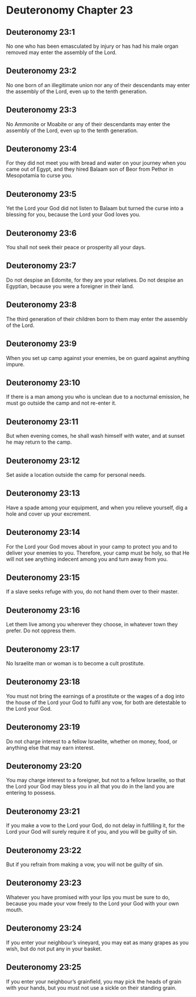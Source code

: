 # Deuteronomy Chapter 23

## Deuteronomy 23:1
No one who has been emasculated by injury or has had his male organ removed may enter the assembly of the Lord.

## Deuteronomy 23:2
No one born of an illegitimate union nor any of their descendants may enter the assembly of the Lord, even up to the tenth generation.

## Deuteronomy 23:3
No Ammonite or Moabite or any of their descendants may enter the assembly of the Lord, even up to the tenth generation.

## Deuteronomy 23:4
For they did not meet you with bread and water on your journey when you came out of Egypt, and they hired Balaam son of Beor from Pethor in Mesopotamia to curse you.

## Deuteronomy 23:5
Yet the Lord your God did not listen to Balaam but turned the curse into a blessing for you, because the Lord your God loves you.

## Deuteronomy 23:6
You shall not seek their peace or prosperity all your days.

## Deuteronomy 23:7
Do not despise an Edomite, for they are your relatives. Do not despise an Egyptian, because you were a foreigner in their land.

## Deuteronomy 23:8
The third generation of their children born to them may enter the assembly of the Lord.

## Deuteronomy 23:9
When you set up camp against your enemies, be on guard against anything impure.

## Deuteronomy 23:10
If there is a man among you who is unclean due to a nocturnal emission, he must go outside the camp and not re-enter it.

## Deuteronomy 23:11
But when evening comes, he shall wash himself with water, and at sunset he may return to the camp.

## Deuteronomy 23:12
Set aside a location outside the camp for personal needs.

## Deuteronomy 23:13
Have a spade among your equipment, and when you relieve yourself, dig a hole and cover up your excrement.

## Deuteronomy 23:14
For the Lord your God moves about in your camp to protect you and to deliver your enemies to you. Therefore, your camp must be holy, so that He will not see anything indecent among you and turn away from you.

## Deuteronomy 23:15
If a slave seeks refuge with you, do not hand them over to their master.

## Deuteronomy 23:16
Let them live among you wherever they choose, in whatever town they prefer. Do not oppress them.

## Deuteronomy 23:17
No Israelite man or woman is to become a cult prostitute.

## Deuteronomy 23:18
You must not bring the earnings of a prostitute or the wages of a dog into the house of the Lord your God to fulfil any vow, for both are detestable to the Lord your God.

## Deuteronomy 23:19
Do not charge interest to a fellow Israelite, whether on money, food, or anything else that may earn interest.

## Deuteronomy 23:20
You may charge interest to a foreigner, but not to a fellow Israelite, so that the Lord your God may bless you in all that you do in the land you are entering to possess.

## Deuteronomy 23:21
If you make a vow to the Lord your God, do not delay in fulfilling it, for the Lord your God will surely require it of you, and you will be guilty of sin.

## Deuteronomy 23:22
But if you refrain from making a vow, you will not be guilty of sin.

## Deuteronomy 23:23
Whatever you have promised with your lips you must be sure to do, because you made your vow freely to the Lord your God with your own mouth.

## Deuteronomy 23:24
If you enter your neighbour’s vineyard, you may eat as many grapes as you wish, but do not put any in your basket.

## Deuteronomy 23:25
If you enter your neighbour’s grainfield, you may pick the heads of grain with your hands, but you must not use a sickle on their standing grain.
